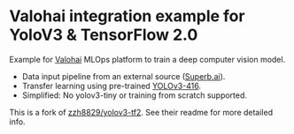 # Valohai integration example for YoloV3 & TensorFlow 2.0

Example for [Valohai](https://valohai.com) MLOps platform to train a deep computer vision model.

- Data input pipeline from an external source ([Superb.ai](https://superb-ai.com)).
- Transfer learning using pre-trained [YOLOv3-416](https://pjreddie.com/darknet/yolo/).
- Simplified: No yolov3-tiny or training from scratch supported. 

This is a fork of [zzh8829/yolov3-tf2](https://https://github.com/zzh8829/yolov3-tf2). See their readme for more detailed info.

